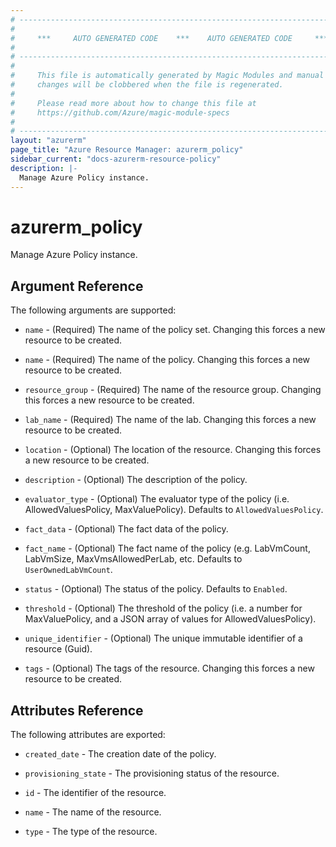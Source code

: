 ```yaml
---
# ----------------------------------------------------------------------------
#
#     ***     AUTO GENERATED CODE    ***    AUTO GENERATED CODE     ***
#
# ----------------------------------------------------------------------------
#
#     This file is automatically generated by Magic Modules and manual
#     changes will be clobbered when the file is regenerated.
#
#     Please read more about how to change this file at
#     https://github.com/Azure/magic-module-specs
#
# ----------------------------------------------------------------------------
layout: "azurerm"
page_title: "Azure Resource Manager: azurerm_policy"
sidebar_current: "docs-azurerm-resource-policy"
description: |-
  Manage Azure Policy instance.
---
```


# azurerm_policy

Manage Azure Policy instance.


## Argument Reference

The following arguments are supported:

* `name` - (Required) The name of the policy set. Changing this forces a new resource to be created.

* `name` - (Required) The name of the policy. Changing this forces a new resource to be created.

* `resource_group` - (Required) The name of the resource group. Changing this forces a new resource to be created.

* `lab_name` - (Required) The name of the lab. Changing this forces a new resource to be created.

* `location` - (Optional) The location of the resource. Changing this forces a new resource to be created.

* `description` - (Optional) The description of the policy.

* `evaluator_type` - (Optional) The evaluator type of the policy (i.e. AllowedValuesPolicy, MaxValuePolicy). Defaults to `AllowedValuesPolicy`.

* `fact_data` - (Optional) The fact data of the policy.

* `fact_name` - (Optional) The fact name of the policy (e.g. LabVmCount, LabVmSize, MaxVmsAllowedPerLab, etc. Defaults to `UserOwnedLabVmCount`.

* `status` - (Optional) The status of the policy. Defaults to `Enabled`.

* `threshold` - (Optional) The threshold of the policy (i.e. a number for MaxValuePolicy, and a JSON array of values for AllowedValuesPolicy).

* `unique_identifier` - (Optional) The unique immutable identifier of a resource (Guid).

* `tags` - (Optional) The tags of the resource. Changing this forces a new resource to be created.

## Attributes Reference

The following attributes are exported:

* `created_date` - The creation date of the policy.

* `provisioning_state` - The provisioning status of the resource.

* `id` - The identifier of the resource.

* `name` - The name of the resource.

* `type` - The type of the resource.
